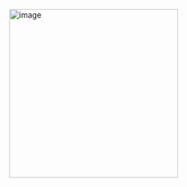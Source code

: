 <img width="306" alt="image" src="https://github.com/user-attachments/assets/e1760241-f09f-4cb7-84eb-8a7fb068a54d">
